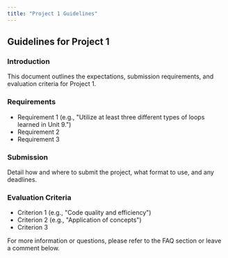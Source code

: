 ```yaml
---
title: "Project 1 Guidelines"
---
```


## Guidelines for Project 1

### Introduction

This document outlines the expectations, submission requirements, and evaluation criteria for Project 1. 

### Requirements

- Requirement 1 (e.g., "Utilize at least three different types of loops learned in Unit 9.")
- Requirement 2
- Requirement 3

### Submission

Detail how and where to submit the project, what format to use, and any deadlines.

### Evaluation Criteria

- Criterion 1 (e.g., "Code quality and efficiency")
- Criterion 2 (e.g., "Application of concepts")
- Criterion 3

For more information or questions, please refer to the FAQ section or leave a comment below.
